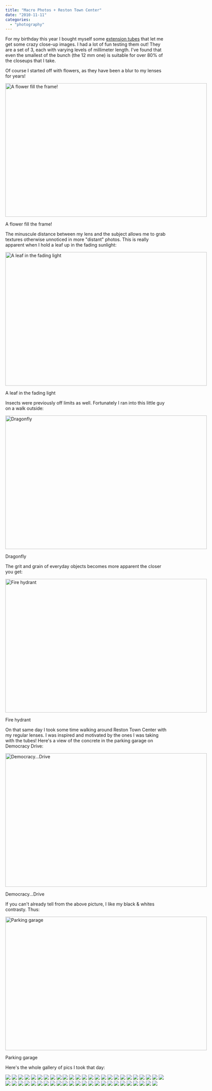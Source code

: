 ```yaml
---
title: "Macro Photos + Reston Town Center"
date: "2010-11-11"
categories: 
  - "photography"
---
```

For my birthday this year I bought myself some <a href="http://www.amazon.com/Kenko-Auto-Tube-Nikon-EXTUBEDG-N/dp/B000MT1FNU">extension tubes</a> that let me get some crazy close-up images. I had a lot of fun testing them out! They are a set of 3, each with varying levels of millimeter length. I've found that even the smallest of the bunch (the 12 mm one) is suitable for over 80% of the closeups that I take.

Of course I started off with flowers, as they have been a blur to my lenses for years!
<p style="text-align: left;"></p>


<div class="wp-caption aligncenter" style="width: 629px"><a href="/galleries/20100525Macro/Macro_003.jpg"><img class=" " title="A flower fill the frame!" src="/galleries/20100525Macro/Macro_003.jpg" alt="A flower fill the frame!" width="629" height="417" /></a><p class="wp-caption-text">A flower fill the frame!</p></div>
<p style="text-align: left;">The minuscule distance between my lens and the subject allows me to grab textures otherwise unnoticed in more "distant" photos. This is really apparent when I hold a leaf up in the fading sunlight:</p>
<p style="text-align: left;"></p>


<div class="wp-caption aligncenter" style="width: 629px"><a href="/galleries/20100525Macro/Macro_13.jpg"><img class=" " title="A leaf in the fading light" src="/galleries/20100525Macro/Macro_13.jpg" alt="A leaf in the fading light" width="629" height="417" /></a><p class="wp-caption-text">A leaf in the fading light</p></div>
<p style="text-align: left;">Insects were previously off limits as well. Fortunately I ran into this little guy on a walk outside:</p>
<p style="text-align: left;"></p>


<div class="wp-caption aligncenter" style="width: 629px"><a href="/galleries/20100525Macro/Macro_015.jpg"><img class=" " title="Dragonfly" src="/galleries/20100525Macro/Macro_015.jpg" alt="Dragonfly" width="629" height="417" /></a><p class="wp-caption-text">Dragonfly</p></div>
<p style="text-align: left;">The grit and grain of everyday objects becomes more apparent the closer you get:</p>
<p style="text-align: center;"></p>


<div class="wp-caption aligncenter" style="width: 629px"><a href="/galleries/20100525Macro/Macro_039.jpg"><img class=" " title="Fire hydrant" src="/galleries/20100525Macro/Macro_039.jpg" alt="Fire hydrant" width="629" height="417" /></a><p class="wp-caption-text">Fire hydrant</p></div>

On that same day I took some time walking around Reston Town Center with my regular lenses. I was inspired and motivated by the ones I was taking with the tubes! Here's a view of the concrete in the parking garage on Democracy Drive:
<p style="text-align: left;"></p>


<div class="wp-caption aligncenter" style="width: 629px"><a href="/galleries/20100525Macro/Macro_051_bw.jpg"><img class=" " title="Democracy...Drive" src="/galleries/20100525Macro/Macro_051_bw.jpg" alt="Democracy...Drive" width="629" height="417" /></a><p class="wp-caption-text">Democracy...Drive</p></div>
<p style="text-align: left;">If you can't already tell from the above picture, I like my black &amp; whites contrasty. Thus:</p>
<p style="text-align: center;"></p>


<div class="wp-caption aligncenter" style="width: 629px"><a href="/galleries/20100525Macro/Macro_053_bw.jpg"><img class=" " title="Parking garage" src="/galleries/20100525Macro/Macro_053_bw.jpg" alt="Parking garage" width="629" height="417" /></a><p class="wp-caption-text">Parking garage</p></div>

Here's the whole gallery of pics I took that day:

<div class="gallery">
    <a href="/galleries/20100525Macro/Macro_001.jpg"><img src="/galleries/20100525Macro/thumb/Macro_001.jpg"/></a>
    <a href="/galleries/20100525Macro/Macro_002.jpg"><img src="/galleries/20100525Macro/thumb/Macro_002.jpg"/></a>
    <a href="/galleries/20100525Macro/Macro_003.jpg"><img src="/galleries/20100525Macro/thumb/Macro_003.jpg"/></a>
    <a href="/galleries/20100525Macro/Macro_004.jpg"><img src="/galleries/20100525Macro/thumb/Macro_004.jpg"/></a>
    <a href="/galleries/20100525Macro/Macro_004_bw.jpg"><img src="/galleries/20100525Macro/thumb/Macro_004_bw.jpg"/></a>
    <a href="/galleries/20100525Macro/Macro_005.jpg"><img src="/galleries/20100525Macro/thumb/Macro_005.jpg"/></a>
    <a href="/galleries/20100525Macro/Macro_005_bw.jpg"><img src="/galleries/20100525Macro/thumb/Macro_005_bw.jpg"/></a>
    <a href="/galleries/20100525Macro/Macro_006.jpg"><img src="/galleries/20100525Macro/thumb/Macro_006.jpg"/></a>
    <a href="/galleries/20100525Macro/Macro_006_bw.jpg"><img src="/galleries/20100525Macro/thumb/Macro_006_bw.jpg"/></a>
    <a href="/galleries/20100525Macro/Macro_007.jpg"><img src="/galleries/20100525Macro/thumb/Macro_007.jpg"/></a>
    <a href="/galleries/20100525Macro/Macro_008.jpg"><img src="/galleries/20100525Macro/thumb/Macro_008.jpg"/></a>
    <a href="/galleries/20100525Macro/Macro_010.jpg"><img src="/galleries/20100525Macro/thumb/Macro_010.jpg"/></a>
    <a href="/galleries/20100525Macro/Macro_011.jpg"><img src="/galleries/20100525Macro/thumb/Macro_011.jpg"/></a>
    <a href="/galleries/20100525Macro/Macro_012.jpg"><img src="/galleries/20100525Macro/thumb/Macro_012.jpg"/></a>
    <a href="/galleries/20100525Macro/Macro_012_bw.jpg"><img src="/galleries/20100525Macro/thumb/Macro_012_bw.jpg"/></a>
    <a href="/galleries/20100525Macro/Macro_012_bw1.jpg"><img src="/galleries/20100525Macro/thumb/Macro_012_bw1.jpg"/></a>
    <a href="/galleries/20100525Macro/Macro_013.jpg"><img src="/galleries/20100525Macro/thumb/Macro_013.jpg"/></a>
    <a href="/galleries/20100525Macro/Macro_013_bw.jpg"><img src="/galleries/20100525Macro/thumb/Macro_013_bw.jpg"/></a>
    <a href="/galleries/20100525Macro/Macro_014.jpg"><img src="/galleries/20100525Macro/thumb/Macro_014.jpg"/></a>
    <a href="/galleries/20100525Macro/Macro_015.jpg"><img src="/galleries/20100525Macro/thumb/Macro_015.jpg"/></a>
    <a href="/galleries/20100525Macro/Macro_016.jpg"><img src="/galleries/20100525Macro/thumb/Macro_016.jpg"/></a>
    <a href="/galleries/20100525Macro/Macro_017.jpg"><img src="/galleries/20100525Macro/thumb/Macro_017.jpg"/></a>
    <a href="/galleries/20100525Macro/Macro_018.jpg"><img src="/galleries/20100525Macro/thumb/Macro_018.jpg"/></a>
    <a href="/galleries/20100525Macro/Macro_019.jpg"><img src="/galleries/20100525Macro/thumb/Macro_019.jpg"/></a>
    <a href="/galleries/20100525Macro/Macro_023.jpg"><img src="/galleries/20100525Macro/thumb/Macro_023.jpg"/></a>
    <a href="/galleries/20100525Macro/Macro_024.jpg"><img src="/galleries/20100525Macro/thumb/Macro_024.jpg"/></a>
    <a href="/galleries/20100525Macro/Macro_025.jpg"><img src="/galleries/20100525Macro/thumb/Macro_025.jpg"/></a>
    <a href="/galleries/20100525Macro/Macro_025_bw.jpg"><img src="/galleries/20100525Macro/thumb/Macro_025_bw.jpg"/></a>
    <a href="/galleries/20100525Macro/Macro_027.jpg"><img src="/galleries/20100525Macro/thumb/Macro_027.jpg"/></a>
    <a href="/galleries/20100525Macro/Macro_028.jpg"><img src="/galleries/20100525Macro/thumb/Macro_028.jpg"/></a>
    <a href="/galleries/20100525Macro/Macro_029.jpg"><img src="/galleries/20100525Macro/thumb/Macro_029.jpg"/></a>
    <a href="/galleries/20100525Macro/Macro_039.jpg"><img src="/galleries/20100525Macro/thumb/Macro_039.jpg"/></a>
    <a href="/galleries/20100525Macro/Macro_040_bw.jpg"><img src="/galleries/20100525Macro/thumb/Macro_040_bw.jpg"/></a>
    <a href="/galleries/20100525Macro/Macro_041.jpg"><img src="/galleries/20100525Macro/thumb/Macro_041.jpg"/></a>
    <a href="/galleries/20100525Macro/Macro_042.jpg"><img src="/galleries/20100525Macro/thumb/Macro_042.jpg"/></a>
    <a href="/galleries/20100525Macro/Macro_043.jpg"><img src="/galleries/20100525Macro/thumb/Macro_043.jpg"/></a>
    <a href="/galleries/20100525Macro/Macro_044_bw.jpg"><img src="/galleries/20100525Macro/thumb/Macro_044_bw.jpg"/></a>
    <a href="/galleries/20100525Macro/Macro_045_bw.jpg"><img src="/galleries/20100525Macro/thumb/Macro_045_bw.jpg"/></a>
    <a href="/galleries/20100525Macro/Macro_046.jpg"><img src="/galleries/20100525Macro/thumb/Macro_046.jpg"/></a>
    <a href="/galleries/20100525Macro/Macro_047.jpg"><img src="/galleries/20100525Macro/thumb/Macro_047.jpg"/></a>
    <a href="/galleries/20100525Macro/Macro_050.jpg"><img src="/galleries/20100525Macro/thumb/Macro_050.jpg"/></a>
    <a href="/galleries/20100525Macro/Macro_050_bw.jpg"><img src="/galleries/20100525Macro/thumb/Macro_050_bw.jpg"/></a>
    <a href="/galleries/20100525Macro/Macro_051_bw.jpg"><img src="/galleries/20100525Macro/thumb/Macro_051_bw.jpg"/></a>
    <a href="/galleries/20100525Macro/Macro_053_bw.jpg"><img src="/galleries/20100525Macro/thumb/Macro_053_bw.jpg"/></a>
    <a href="/galleries/20100525Macro/Macro_11.jpg"><img src="/galleries/20100525Macro/thumb/Macro_11.jpg"/></a>
    <a href="/galleries/20100525Macro/Macro_12.jpg"><img src="/galleries/20100525Macro/thumb/Macro_12.jpg"/></a>
    <a href="/galleries/20100525Macro/Macro_13.jpg"><img src="/galleries/20100525Macro/thumb/Macro_13.jpg"/></a>
    <a href="/galleries/20100525Macro/Macro_14.jpg"><img src="/galleries/20100525Macro/thumb/Macro_14.jpg"/></a>
    <a href="/galleries/20100525Macro/rtc.jpg"><img src="/galleries/20100525Macro/thumb/rtc.jpg"/></a>
</div>


